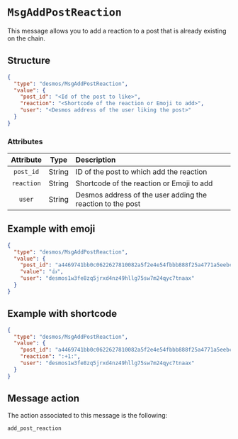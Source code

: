 # `MsgAddPostReaction`
This message allows you to add a reaction to a post that is already existing on the chain. 

## Structure
```json
{
  "type": "desmos/MsgAddPostReaction",
  "value": {
    "post_id": "<Id of the post to like>",
    "reaction": "<Shortcode of the reaction or Emoji to add>",
    "user": "<Desmos address of the user liking the post>"
  }
}
```

### Attributes
| Attribute | Type | Description |
| :-------: | :----: | :-------- |
| `post_id` | String | ID of the post to which add the reaction | 
| `reaction` | String | Shortcode of the reaction or Emoji to add | 
| `user` | String | Desmos address of the user adding the reaction to the post | 

## Example with emoji
```json
{
  "type": "desmos/MsgAddPostReaction",
  "value": {
    "post_id": "a4469741bb0c0622627810082a5f2e4e54fbbb888f25a4771a5eebc697d30cfc",
    "value": "👍",
    "user": "desmos1w3fe8zq5jrxd4nz49hllg75sw7m24qyc7tnaax"
  }
}
```

## Example with shortcode
```json
{
  "type": "desmos/MsgAddPostReaction",
  "value": {
    "post_id": "a4469741bb0c0622627810082a5f2e4e54fbbb888f25a4771a5eebc697d30cfc",
    "reaction": ":+1:",
    "user": "desmos1w3fe8zq5jrxd4nz49hllg75sw7m24qyc7tnaax"
  }
}
```

## Message action
The action associated to this message is the following: 

```
add_post_reaction
```
